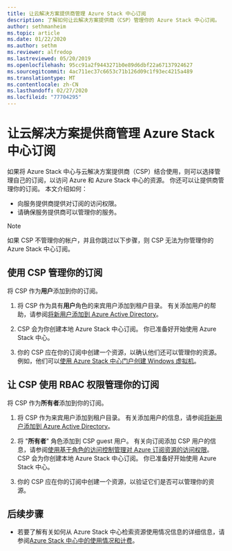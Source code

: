 ```yaml
---
title: 让云解决方案提供商管理 Azure Stack 中心订阅
description: 了解如何让云解决方案提供商（CSP）管理你的 Azure Stack 中心订阅。
author: sethmanheim
ms.topic: article
ms.date: 01/22/2020
ms.author: sethm
ms.reviewer: alfredop
ms.lastreviewed: 05/20/2019
ms.openlocfilehash: 95cc91a2f9443271b0e89d6dbf22a67137924627
ms.sourcegitcommit: 4ac711ec37c6653c71b126d09c1f93ec4215a489
ms.translationtype: MT
ms.contentlocale: zh-CN
ms.lasthandoff: 02/27/2020
ms.locfileid: "77704295"
---
```

# <a name="let-your-cloud-solution-provider-manage-your-azure-stack-hub-subscription"></a>让云解决方案提供商管理 Azure Stack 中心订阅

如果将 Azure Stack 中心与云解决方案提供商（CSP）结合使用，则可以选择管理自己的订阅，以访问 Azure 和 Azure Stack 中心的资源。 你还可以让提供商管理你的订阅。 本文介绍如何：

* 向服务提供商提供对订阅的访问权限。
* 请确保服务提供商可以管理你的服务。

> [!NOTE]
> 如果 CSP 不管理你的帐户，并且你跳过以下步骤，则 CSP 无法为你管理你的 Azure Stack 中心订阅。

## <a name="manage-your-subscription-with-a-csp"></a>使用 CSP 管理你的订阅

将 CSP 作为**用户**添加到你的订阅。

1. 将 CSP 作为具有**用户**角色的来宾用户添加到租户目录。 有关添加用户的帮助，请参阅[将新用户添加到 Azure Active Directory](/azure/active-directory/add-users-azure-active-directory)。

2. CSP 会为你创建本地 Azure Stack 中心订阅。 你已准备好开始使用 Azure Stack 中心。

3. 你的 CSP 应在你的订阅中创建一个资源，以确认他们还可以管理你的资源。 例如，他们可以[使用 Azure Stack 中心门户创建 Windows 虚拟机](azure-stack-quick-windows-portal.md)。

## <a name="let-the-csp-manage-your-subscription-using-rbac-rights"></a>让 CSP 使用 RBAC 权限管理你的订阅

将 CSP 作为**所有者**添加到你的订阅。

1. 将 CSP 作为来宾用户添加到租户目录。 有关添加用户的信息，请参阅[将新用户添加到 Azure Active Directory](/azure/active-directory/add-users-azure-active-directory)。

2. 将 "**所有者**" 角色添加到 CSP guest 用户。 有关向订阅添加 CSP 用户的信息，请参阅[使用基于角色的访问控制管理对 Azure 订阅资源的访问权限](/azure/role-based-access-control/role-assignments-portal)。 CSP 会为你创建本地 Azure Stack 中心订阅。 你已准备好开始使用 Azure Stack 中心。
3. 你的 CSP 应在你的订阅中创建一个资源，以验证它们是否可以管理你的资源。

## <a name="next-steps"></a>后续步骤

* 若要了解有关如何从 Azure Stack 中心检索资源使用情况信息的详细信息，请参阅[Azure Stack 中心中的使用情况和计费](../operator/azure-stack-billing-and-chargeback.md)。
